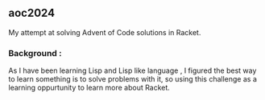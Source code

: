 ## aoc2024

My attempt at solving Advent of Code solutions in Racket.

### Background :

As I have been learning Lisp and Lisp like language , I figured the best way to learn something is to solve problems with it, so using this challenge as a learning oppurtunity to learn more about Racket.


